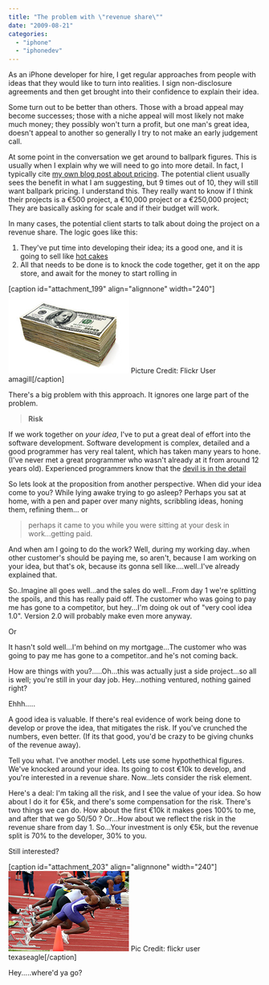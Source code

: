 ```yaml
---
title: "The problem with \"revenue share\""
date: "2009-08-21"
categories: 
  - "iphone"
  - "iphonedev"
---
```


As an iPhone developer for hire, I get regular approaches from people with ideas that they would like to turn into realities. I sign non-disclosure agreements and then get brought into their confidence to explain their idea.

Some turn out to be better than others. Those with a broad appeal may become successes; those with a niche appeal will most likely not make much money; they possibly won't turn a profit, but one man's great idea, doesn't appeal to another so generally I try to not make an early judgement call.

At some point in the conversation we get around to ballpark figures. This is usually when I explain why we will need to go into more detail. In fact, I typically cite [my own blog post about pricing](https://tapadoo.wpengine.com/2009/how-much-to-develop-an-iphone-application/). The potential client usually sees the benefit in what I am suggesting, but 9 times out of 10, they will still want ballpark pricing. I understand this. They really want to know if I think their projects is a €500 project, a €10,000 project or a €250,000 project; They are basically asking for scale and if their budget will work.

In many cases, the potential client starts to talk about doing the project on a revenue share. The logic goes like this:

1. They've put time into developing their idea; its a good one, and it is going to sell like [hot cakes](http://www.stickytoffeepudding.co.uk/index.asp)
2. All that needs to be done is to knock the code together, get it on the app store, and await for the money to start rolling in

\[caption id="attachment\_199" align="alignnone" width="240"\]![Moneymoneymoney](images/3366720659_b746789dfd_m.jpg "3366720659_b746789dfd_m") Picture Credit: Flickr User amagill\[/caption\]

There's a big problem with this approach. It ignores one large part of the problem.

> **Risk**

If we work together on _your idea_, I've to put a great deal of effort into the software development. Software development is complex, detailed and a good programmer has very real talent, which has taken many years to hone. (I've never met a great programmer who wasn't already at it from around 12 years old). Experienced programmers know that the [devil is in the detail](http://www.contrast.ie/blog/there-are-no-small-changes/)

So lets look at the proposition from another perspective. When did your idea come to you? While lying awake trying to go asleep? Perhaps you sat at home, with a pen and paper over many nights, scribbling ideas, honing them, refining them... or

> perhaps it came to you while you were sitting at your desk in work...getting paid.

And when am I going to do the work? Well, during my working day..when other customer's should be paying me, so aren't, because I am working on your idea, but that's ok, because its gonna sell like....well..I've already explained that.

So..Imagine all goes well...and the sales do well...From day 1 we're splitting the spoils, and this has really paid off. The customer who was going to pay me has gone to a competitor, but hey...I'm doing ok out of "very cool idea 1.0". Version 2.0 will probably make even more anyway.

Or

It hasn't sold well...I'm behind on my mortgage...The customer who was going to pay me has gone to a competitor..and he's not coming back.

How are things with you?.....Oh...this was actually just a side project...so all is well; you're still in your day job. Hey...nothing ventured, nothing gained right?

Ehhh.....

A good idea is valuable. If there's real evidence of work being done to develop or prove the idea, that mitigates the risk. If you've crunched the numbers, even better. (If its that good, you'd be crazy to be giving chunks of the revenue away).

Tell you what. I've another model. Lets use some hypothethical figures. We've knocked around your idea. Its going to cost €10k to develop, and you're interested in a revenue share. Now...lets consider the risk element.

Here's a deal: I'm taking all the risk, and I see the value of your idea. So how about I do it for €5k, and there's some compensation for the risk. There's two things we can do. How about the first €10k it makes goes 100% to me, and after that we go 50/50 ? Or...How about we reflect the risk in the revenue share from day 1. So...Your investment is only €5k, but the revenue split is 70% to the developer, 30% to you.

Still interested?

\[caption id="attachment\_203" align="alignnone" width="240"\]![Pic Credit: flickr user texaseagle](images/3335901360_d60eab54b3_m.jpg "3335901360_d60eab54b3_m") Pic Credit: flickr user texaseagle\[/caption\]

Hey.....where'd ya go?

